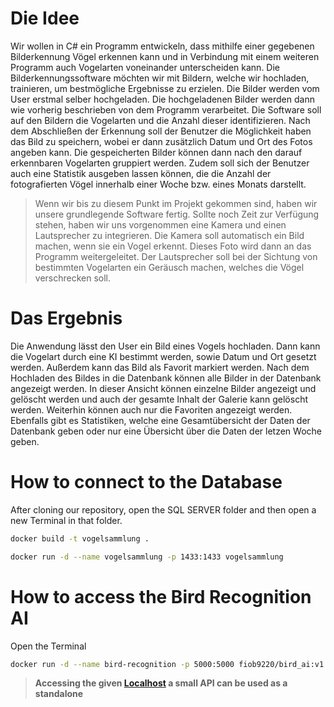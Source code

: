 # Die Idee

<p>Wir wollen in C# ein Programm entwickeln, dass mithilfe einer gegebenen Bilderkennung Vögel erkennen kann und in Verbindung mit einem weiteren Programm 
auch Vogelarten voneinander unterscheiden kann. Die Bilderkennungssoftware möchten wir mit Bildern, welche wir hochladen, trainieren, um bestmögliche Ergebnisse zu erzielen. 
Die Bilder werden vom User erstmal selber hochgeladen. Die hochgeladenen Bilder werden dann wie vorherig beschrieben von dem Programm verarbeitet. 
Die Software soll auf den Bildern die Vogelarten und die Anzahl dieser identifizieren. Nach dem Abschließen der Erkennung soll der Benutzer die Möglichkeit haben 
das Bild zu speichern, wobei er dann zusätzlich Datum und Ort des Fotos angeben kann. Die gespeicherten Bilder können dann nach den darauf erkennbaren Vogelarten 
gruppiert werden. Zudem soll sich der Benutzer auch eine Statistik ausgeben lassen können, die die Anzahl der fotografierten Vögel innerhalb einer Woche bzw. eines Monats darstellt. 
<p/>

> Wenn wir bis zu diesem Punkt im Projekt gekommen sind, haben wir unsere grundlegende Software fertig. Sollte noch Zeit zur Verfügung stehen, haben wir uns vorgenommen 
eine Kamera und einen Lautsprecher zu integrieren. Die Kamera soll automatisch ein Bild machen, wenn sie ein Vogel erkennt. 
Dieses Foto wird dann an das Programm weitergeleitet. Der Lautsprecher soll bei der Sichtung von bestimmten Vogelarten ein Geräusch machen, welches die Vögel verschrecken soll.

# Das Ergebnis

Die Anwendung lässt den User ein Bild eines Vogels hochladen. Dann kann die Vogelart durch eine KI bestimmt werden, sowie Datum und Ort gesetzt werden. Außerdem kann das Bild als Favorit markiert werden. Nach dem Hochladen des Bildes in die Datenbank können alle Bilder in der Datenbank angezeigt werden. In dieser Ansicht können einzelne Bilder angezeigt und gelöscht werden und auch der gesamte Inhalt der Galerie kann gelöscht werden. Weiterhin können auch nur die Favoriten angezeigt werden. Ebenfalls gibt es Statistiken, welche eine Gesamtübersicht der Daten der Datenbank geben oder nur eine Übersicht über die Daten der letzen Woche geben. 

# How to connect to the Database

After cloning our repository, open the SQL SERVER folder and then open a new Terminal in that folder.

```bash 
docker build -t vogelsammlung . 
```

``` bash
docker run -d --name vogelsammlung -p 1433:1433 vogelsammlung 
```

# How to access the Bird Recognition AI

Open the Terminal

```bash
docker run -d --name bird-recognition -p 5000:5000 fiob9220/bird_ai:v1.0 
```

> **Accessing the given [Localhost](http://localhost:5000/) a small API can be used as a standalone**
